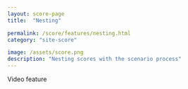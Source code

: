 ```yaml
---
layout: score-page
title:  "Nesting"

permalink: /score/features/nesting.html
category: "site-score"

image: /assets/score.png
description: "Nesting scores with the scenario process"
---
```


Video feature
